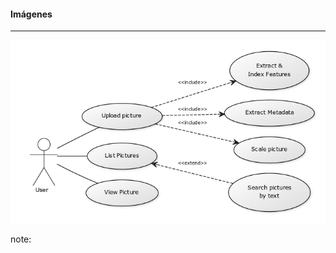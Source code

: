 #### Imágenes
-------------------------------------
![Casos de uso de imágenes](resources/use_case_pictures.png)<!-- .element: style="border:0px;box-shadow: 0 0 0 rgba(0, 0, 0, 0);" -->


note:

